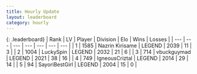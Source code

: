 ```yaml
---
title: Hourly Update
layout: leaderboard
category: hourly
---
```


{: .leaderboard}
| Rank | LV | Player | Division | Elo | Wins | Losses |
| --- | --- | --- | --- | --- | --- | --- |
| <span data-change="0">1</span> | 1585 | <span title="ID: 315148">Nazrin Kirisame</span> | LEGEND | <span data-change="0">2039</span> | <span data-change="0">11</span> | <span data-change="0">3</span> |
| <span data-change="0">2</span> | 1004 | <span title="ID: 498412">LuckySpin</span> | LEGEND | <span data-change="0">2032</span> | <span data-change="0">21</span> | <span data-change="0">6</span> |
| <span data-change="1">3</span> | 714 | <span title="ID: 418052">vbuckguymad</span> | LEGEND | <span data-change="8">2021</span> | <span data-change="1">38</span> | <span data-change="0">16</span> |
| <span data-change="-1">4</span> | 749 | <span title="ID: 69018">IgneousCriztal</span> | LEGEND | <span data-change="0">2014</span> | <span data-change="0">29</span> | <span data-change="0">14</span> |
| <span data-change="0">5</span> | 94 | <span title="ID: 543618">SayoriBestGirl</span> | LEGEND | <span data-change="0">2004</span> | <span data-change="0">15</span> | <span data-change="0">0</span> |